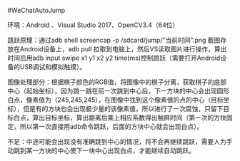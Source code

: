 #WeChatAutoJump 

环境：Android 、Visual Studio 2017、OpenCV3.4（64位）


跳跃原理：通过adb shell screencap -p /sdcard/jump/"当前时间".png 截图存放在Android设备上，adb pull 拉取到电脑上，然后VS读取图片进行操作，算出时间后用adb input swipe x1 y1 x2 y2 time(ms)控制跳跃（需要打开Android设备的USB调试和模拟触摸）。


图像处理部分：根据棋子颜色的RGB值，将图像中的棋子分离，获取棋子的底部中心（起始坐标），因为跳一跳在前一次跳到中心后，下一方块的中心会出现圆形白点，像素值为（245,245,245），在图像中找到这个像素值的点的中心（目标坐标），但是有的方块也会出现极少量的该像素值，所以进行了一次腐蚀，只留下目标白点，算出目标坐标，算出距离后乘上相应系数得出触屏时间（第一次的方块固定，所以第一次直接用adb命令跳跃，后面的方块中心就会出现白点）。


不足：中途可能会出现没有准确跳到中心的情况，将不会再继续跳跃，需要人为手动跳到某一方块的中心使下一块中心出现白点，才能继续自动跳跃。



